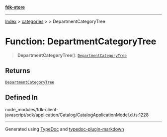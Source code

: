 [**fdk-store**](../../../README.md)
***

[Index](../../../API.md) > [categories](../../README.md) > [<internal>](../README.md) > DepartmentCategoryTree

# Function: DepartmentCategoryTree

> **DepartmentCategoryTree**(): [`DepartmentCategoryTree`](../type-aliases/type-alias.DepartmentCategoryTree.md)

## Returns

[`DepartmentCategoryTree`](../type-aliases/type-alias.DepartmentCategoryTree.md)

## Defined In

node\_modules/fdk-client-javascript/sdk/application/Catalog/CatalogApplicationModel.d.ts:1228

***
Generated using [TypeDoc](https://typedoc.org/) and [typedoc-plugin-markdown](https://www.npmjs.com/package/typedoc-plugin-markdown)
